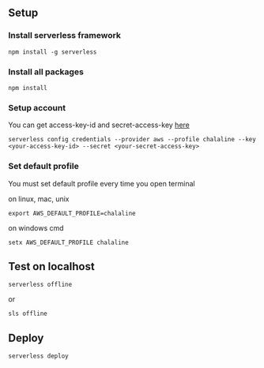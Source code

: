 ## Setup
### Install serverless framework
```
npm install -g serverless
```

### Install all packages
```
npm install
```

### Setup account
You can get access-key-id and secret-access-key [here](https://console.aws.amazon.com/iam/home?region=ap-southeast-1#/security_credentials)
```
serverless config credentials --provider aws --profile chalaline --key <your-access-key-id> --secret <your-secret-access-key>
```

### Set default profile
You must set default profile every time you open terminal


on linux, mac, unix
```
export AWS_DEFAULT_PROFILE=chalaline
```

on windows cmd
```
setx AWS_DEFAULT_PROFILE chalaline
```

## Test on localhost
```
serverless offline
```
or
```
sls offline
```

## Deploy
```
serverless deploy
```

